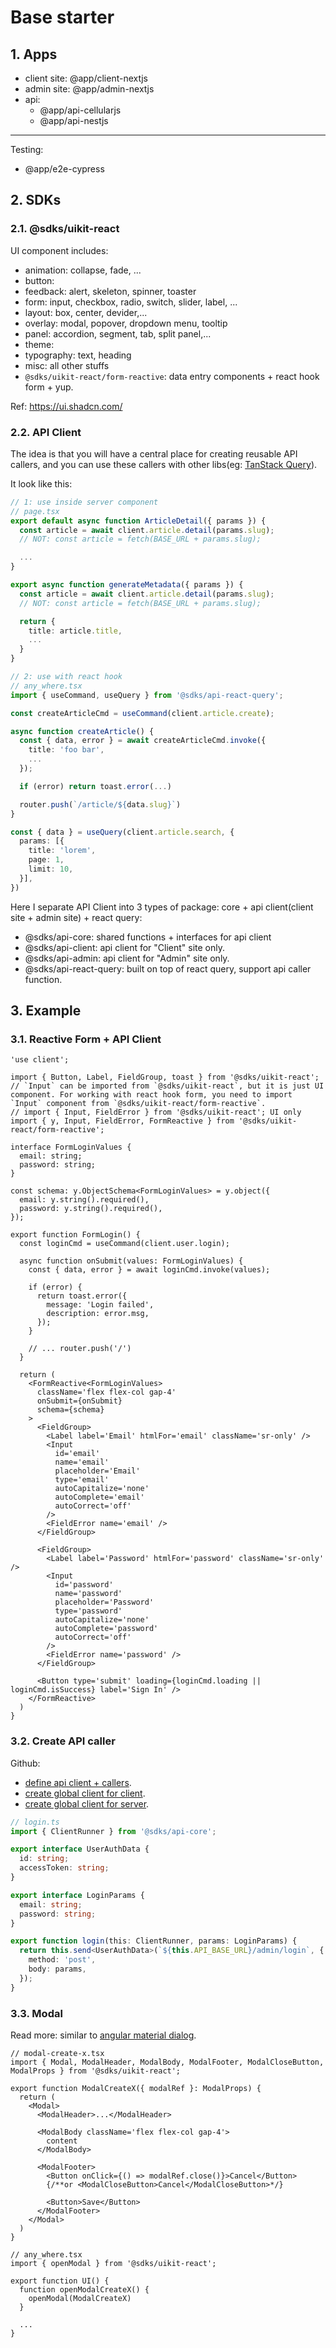 # Base starter

## 1. Apps
- client site: @app/client-nextjs
- admin site: @app/admin-nextjs
- api:
  + @app/api-cellularjs
  + @app/api-nestjs

---
Testing:
- @app/e2e-cypress

## 2. SDKs
### 2.1. @sdks/uikit-react
UI component includes:
- animation: collapse, fade, ...
- button:
- feedback: alert, skeleton, spinner, toaster
- form: input, checkbox, radio, switch, slider, label, ...
- layout: box, center, devider,...
- overlay: modal, popover, dropdown menu, tooltip
- panel: accordion, segment, tab, split panel,...
- theme: 
- typography: text, heading
- misc: all other stuffs
- `@sdks/uikit-react/form-reactive`: data entry components + react hook form + yup.

Ref: https://ui.shadcn.com/

### 2.2. API Client
The idea is that you will have a central place for creating reusable API callers, and you can use these callers with other libs(eg: [TanStack Query](https://tanstack.com/query/v3/docs/react/overview)).

It look like this:
```ts
// 1: use inside server component
// page.tsx
export default async function ArticleDetail({ params }) {
  const article = await client.article.detail(params.slug);
  // NOT: const article = fetch(BASE_URL + params.slug);

  ...
}

export async function generateMetadata({ params }) {
  const article = await client.article.detail(params.slug);
  // NOT: const article = fetch(BASE_URL + params.slug);

  return {
    title: article.title,
    ...
  }
}

// 2: use with react hook
// any_where.tsx
import { useCommand, useQuery } from '@sdks/api-react-query';

const createArticleCmd = useCommand(client.article.create);

async function createArticle() {
  const { data, error } = await createArticleCmd.invoke({
    title: 'foo bar',
    ...
  });

  if (error) return toast.error(...)

  router.push(`/article/${data.slug}`)
}

const { data } = useQuery(client.article.search, {
  params: [{
    title: 'lorem',
    page: 1, 
    limit: 10,
  }],
})
```

Here I separate API Client into 3 types of package: core + api client(client site + admin site) + react query:
- @sdks/api-core: shared functions + interfaces for api client
- @sdks/api-client: api client for "Client" site only.
- @sdks/api-admin: api client for "Admin" site only.
- @sdks/api-react-query: built on top of react query, support api caller function.

## 3. Example
### 3.1. Reactive Form + API Client

```tsx
'use client';

import { Button, Label, FieldGroup, toast } from '@sdks/uikit-react';
// `Input` can be imported from `@sdks/uikit-react`, but it is just UI component. For working with react hook form, you need to import `Input` component from `@sdks/uikit-react/form-reactive`.
// import { Input, FieldError } from '@sdks/uikit-react'; UI only
import { y, Input, FieldError, FormReactive } from '@sdks/uikit-react/form-reactive';

interface FormLoginValues {
  email: string;
  password: string;
}

const schema: y.ObjectSchema<FormLoginValues> = y.object({
  email: y.string().required(),
  password: y.string().required(),
});

export function FormLogin() {
  const loginCmd = useCommand(client.user.login);

  async function onSubmit(values: FormLoginValues) {
    const { data, error } = await loginCmd.invoke(values);

    if (error) {
      return toast.error({
        message: 'Login failed',
        description: error.msg,
      });
    }

    // ... router.push('/')
  }

  return (
    <FormReactive<FormLoginValues>
      className='flex flex-col gap-4'
      onSubmit={onSubmit}
      schema={schema}
    >
      <FieldGroup>
        <Label label='Email' htmlFor='email' className='sr-only' />
        <Input
          id='email'
          name='email'
          placeholder='Email'
          type='email'
          autoCapitalize='none'
          autoComplete='email'
          autoCorrect='off'
        />
        <FieldError name='email' />
      </FieldGroup>

      <FieldGroup>
        <Label label='Password' htmlFor='password' className='sr-only' />
        <Input
          id='password'
          name='password'
          placeholder='Password'
          type='password'
          autoCapitalize='none'
          autoComplete='password'
          autoCorrect='off'
        />
        <FieldError name='password' />
      </FieldGroup>

      <Button type='submit' loading={loginCmd.loading || loginCmd.isSuccess} label='Sign In' />
    </FormReactive>
  )
}
```

### 3.2. Create API caller
Github:
- [define api client + callers](https://github.com/great-elephant/base-starter/blob/develop/sdks/api-client/src).
- [create global client for client](https://github.com/great-elephant/base-starter/blob/develop/apps/client-nextjs/src/misc/global/global.client.ts).
- [create global client for server](https://github.com/great-elephant/base-starter/blob/develop/apps/client-nextjs/src/misc/global/global.server.ts).

```ts
// login.ts
import { ClientRunner } from '@sdks/api-core';

export interface UserAuthData {
  id: string;
  accessToken: string;
}

export interface LoginParams {
  email: string;
  password: string;
}

export function login(this: ClientRunner, params: LoginParams) {
  return this.send<UserAuthData>(`${this.API_BASE_URL}/admin/login`, {
    method: 'post',
    body: params,
  });
}
```

### 3.3. Modal
Read more: similar to [angular material dialog](https://v6.material.angular.io/components/dialog/overview).

```tsx
// modal-create-x.tsx
import { Modal, ModalHeader, ModalBody, ModalFooter, ModalCloseButton, ModalProps } from '@sdks/uikit-react';

export function ModalCreateX({ modalRef }: ModalProps) {
  return (
    <Modal>
      <ModalHeader>...</ModalHeader>

      <ModalBody className='flex flex-col gap-4'>
        content
      </ModalBody>

      <ModalFooter>
        <Button onClick={() => modalRef.close()}>Cancel</Button>
        {/**or <ModalCloseButton>Cancel</ModalCloseButton>*/}

        <Button>Save</Button>
      </ModalFooter>
    </Modal>
  )
}

// any_where.tsx
import { openModal } from '@sdks/uikit-react';

export function UI() {
  function openModalCreateX() {
    openModal(ModalCreateX)
  }

  ...
}

```